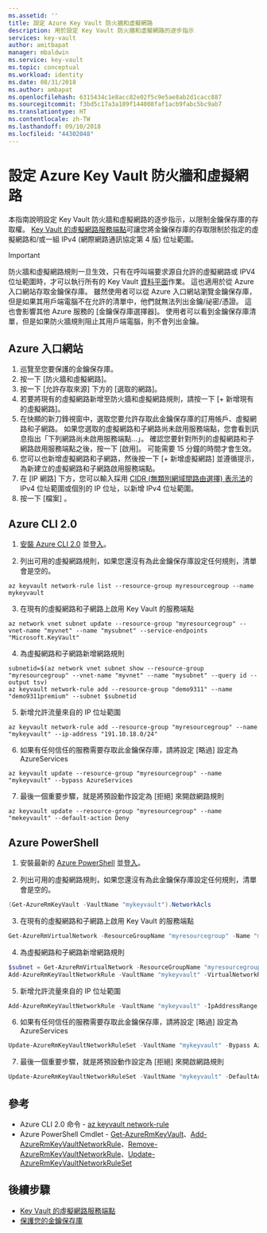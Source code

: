 ```yaml
---
ms.assetid: ''
title: 設定 Azure Key Vault 防火牆和虛擬網路
description: 用於設定 Key Vault 防火牆和虛擬網路的逐步指示
services: key-vault
author: amitbapat
manager: mbaldwin
ms.service: key-vault
ms.topic: conceptual
ms.workload: identity
ms.date: 08/31/2018
ms.author: ambapat
ms.openlocfilehash: 6315434c1e8acc82e02f5c9e5ae8ab2d1cacc887
ms.sourcegitcommit: f3bd5c17a3a189f144008faf1acb9fabc5bc9ab7
ms.translationtype: HT
ms.contentlocale: zh-TW
ms.lasthandoff: 09/10/2018
ms.locfileid: "44302048"
---
```

# <a name="configure-azure-key-vault-firewalls-and-virtual-networks"></a>設定 Azure Key Vault 防火牆和虛擬網路

本指南說明設定 Key Vault 防火牆和虛擬網路的逐步指示，以限制金鑰保存庫的存取權。 [Key Vault 的虛擬網路服務端點](key-vault-overview-vnet-service-endpoints.md)可讓您將金鑰保存庫的存取限制於指定的虛擬網路和/或一組 IPv4 (網際網路通訊協定第 4 版) 位址範圍。

> [!IMPORTANT]
> 防火牆和虛擬網路規則一旦生效，只有在呼叫端要求源自允許的虛擬網路或 IPV4 位址範圍時，才可以執行所有的 Key Vault [資料平面](../key-vault/key-vault-secure-your-key-vault.md#data-plane-access-control)作業。 這也適用於從 Azure 入口網站存取金鑰保存庫。 雖然使用者可以從 Azure 入口網站瀏覽金鑰保存庫，但是如果其用戶端電腦不在允許的清單中，他們就無法列出金鑰/祕密/憑證。 這也會影響其他 Azure 服務的 [金鑰保存庫選擇器]。 使用者可以看到金鑰保存庫清單，但是如果防火牆規則阻止其用戶端電腦，則不會列出金鑰。

## <a name="azure-portal"></a>Azure 入口網站

1. 巡覽至您要保護的金鑰保存庫。
2. 按一下 [防火牆和虛擬網路]。
3. 按一下 [允許存取來源] 下方的 [選取的網路]。
4. 若要將現有的虛擬網路新增至防火牆和虛擬網路規則，請按一下 [+ 新增現有的虛擬網路]。
5. 在快顯的新刀鋒視窗中，選取您要允許存取此金鑰保存庫的訂用帳戶、虛擬網路和子網路。 如果您選取的虛擬網路和子網路尚未啟用服務端點，您會看到訊息指出「下列網路尚未啟用服務端點...」。 確認您要針對所列的虛擬網路和子網路啟用服務端點之後，按一下 [啟用]。 可能需要 15 分鐘的時間才會生效。
6. 您可以也新增虛擬網路和子網路，然後按一下 [+ 新增虛擬網路] 並遵循提示，為新建立的虛擬網路和子網路啟用服務端點。
7. 在 [IP 網路] 下方，您可以輸入採用 [CIDR (無類別網域間路由選擇) 表示法](https://tools.ietf.org/html/rfc4632)的 IPv4 位址範圍或個別的 IP 位址，以新增 IPv4 位址範圍。
8. 按一下 [檔案] 。

## <a name="azure-cli-20"></a>Azure CLI 2.0

1. [安裝 Azure CLI 2.0](https://docs.microsoft.com/cli/azure/install-azure-cli) 並[登入](https://docs.microsoft.com/cli/azure/authenticate-azure-cli)。

2. 列出可用的虛擬網路規則，如果您還沒有為此金鑰保存庫設定任何規則，清單會是空的。
```azurecli
az keyvault network-rule list --resource-group myresourcegroup --name mykeyvault
```

3. 在現有的虛擬網路和子網路上啟用 Key Vault 的服務端點
```azurecli
az network vnet subnet update --resource-group "myresourcegroup" --vnet-name "myvnet" --name "mysubnet" --service-endpoints "Microsoft.KeyVault"
```

4. 為虛擬網路和子網路新增網路規則
```azurecli
subnetid=$(az network vnet subnet show --resource-group "myresourcegroup" --vnet-name "myvnet" --name "mysubnet" --query id --output tsv)
az keyvault network-rule add --resource-group "demo9311" --name "demo9311premium" --subnet $subnetid
```

5. 新增允許流量來自的 IP 位址範圍
```azurecli
az keyvault network-rule add --resource-group "myresourcegroup" --name "mykeyvault" --ip-address "191.10.18.0/24"
```

6. 如果有任何信任的服務需要存取此金鑰保存庫，請將設定 [略過] 設定為 AzureServices
```azurecli
az keyvault update --resource-group "myresourcegroup" --name "mykeyvault" --bypass AzureServices
```

7. 最後一個重要步驟，就是將預設動作設定為 [拒絕] 來開啟網路規則
```azurecli
az keyvault update --resource-group "myresourcegroup" --name "mekeyvault" --default-action Deny
```

## <a name="azure-powershell"></a>Azure PowerShell

1. 安裝最新的 [Azure PowerShell](https://docs.microsoft.com/powershell/azure/install-azurerm-ps) 並[登入](https://docs.microsoft.com/powershell/azure/authenticate-azureps)。

2. 列出可用的虛擬網路規則，如果您還沒有為此金鑰保存庫設定任何規則，清單會是空的。
```PowerShell
(Get-AzureRmKeyVault -VaultName "mykeyvault").NetworkAcls
```

3. 在現有的虛擬網路和子網路上啟用 Key Vault 的服務端點
```PowerShell
Get-AzureRmVirtualNetwork -ResourceGroupName "myresourcegroup" -Name "myvnet" | Set-AzureRmVirtualNetworkSubnetConfig -Name "mysubnet" -AddressPrefix "10.1.1.0/24" -ServiceEndpoint "Microsoft.KeyVault" | Set-AzureRmVirtualNetwork
```

4. 為虛擬網路和子網路新增網路規則
```PowerShell
$subnet = Get-AzureRmVirtualNetwork -ResourceGroupName "myresourcegroup" -Name "myvnet" | Get-AzureRmVirtualNetworkSubnetConfig -Name "mysubnet"
Add-AzureRmKeyVaultNetworkRule -VaultName "mykeyvault" -VirtualNetworkResourceId $subnet.Id
```

5. 新增允許流量來自的 IP 位址範圍
```PowerShell
Add-AzureRmKeyVaultNetworkRule -VaultName "mykeyvault" -IpAddressRange "16.17.18.0/24"
```

6. 如果有任何信任的服務需要存取此金鑰保存庫，請將設定 [略過] 設定為 AzureServices
```PowerShell
Update-AzureRmKeyVaultNetworkRuleSet -VaultName "mykeyvault" -Bypass AzureServices
```

7. 最後一個重要步驟，就是將預設動作設定為 [拒絕] 來開啟網路規則
```PowerShell
Update-AzureRmKeyVaultNetworkRuleSet -VaultName "mykeyvault" -DefaultAction Deny
```

## <a name="references"></a>參考

* Azure CLI 2.0 命令 - [az keyvault network-rule](https://docs.microsoft.com/cli/azure/keyvault/network-rule?view=azure-cli-latest)
* Azure PowerShell Cmdlet - [Get-AzureRmKeyVault](https://docs.microsoft.com/powershell/module/azurerm.keyvault/get-azurermkeyvault)、[Add-AzureRmKeyVaultNetworkRule](https://docs.microsoft.com/powershell/module/AzureRM.KeyVault/Add-AzureRmKeyVaultNetworkRule)、[Remove-AzureRmKeyVaultNetworkRule](https://docs.microsoft.com/powershell/module/AzureRM.KeyVault/Remove-AzureRmKeyVaultNetworkRule)、[Update-AzureRmKeyVaultNetworkRuleSet](https://docs.microsoft.com/powershell/module/AzureRM.KeyVault/Update-AzureRmKeyVaultNetworkRuleSet)

## <a name="next-steps"></a>後續步驟

* [Key Vault 的虛擬網路服務端點](key-vault-overview-vnet-service-endpoints.md)
* [保護您的金鑰保存庫](key-vault-secure-your-key-vault.md)